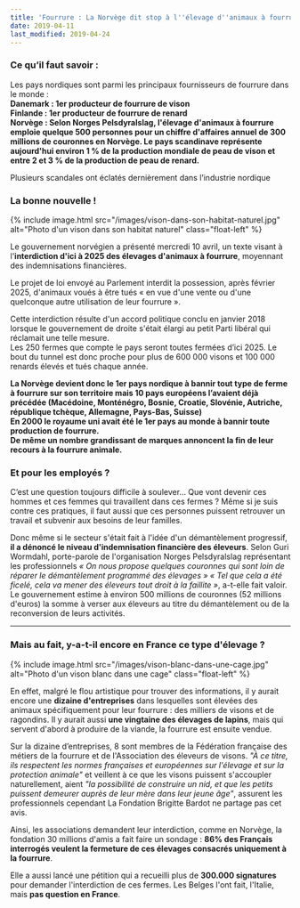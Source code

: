 ```yaml
---
title: 'Fourrure : La Norvège dit stop à l''élevage d''animaux à fourrure d''ici 2025'
date: 2019-04-11
last_modified: 2019-04-24
---
```


### Ce qu’il faut savoir :

Les pays nordiques sont parmi les principaux fournisseurs de fourrure dans le monde :\
**Danemark : 1er producteur de fourrure de vison**\
**Finlande : 1er producteur de fourrure de renard**\
**Norvège : Selon Norges Pelsdyralslag, l'élevage d'animaux à fourrure emploie quelque 500 personnes pour un chiffre d'affaires annuel de 300 millions de couronnes en Norvège. Le pays scandinave représente aujourd'hui environ 1 % de la production mondiale de peau de vison et entre 2 et 3 % de la production de peau de renard.**

Plusieurs scandales ont éclatés dernièrement dans l’industrie nordique

### La bonne nouvelle !

{% include image.html src="/images/vison-dans-son-habitat-naturel.jpg" alt="Photo d'un vison dans son habitat naturel" class="float-left" %}

Le gouvernement norvégien a présenté mercredi 10 avril, un texte visant à l'**interdiction d'ici à 2025 des élevages d'animaux à fourrure**, moyennant des indemnisations financières.

Le projet de loi envoyé au Parlement interdit la possession, après février 2025, d'animaux voués à être tués « en vue d'une vente ou d'une quelconque autre utilisation de leur fourrure ».

Cette interdiction résulte d'un accord politique conclu en janvier 2018 lorsque le gouvernement de droite s'était élargi au petit Parti libéral qui réclamait une telle mesure.\
Les 250 fermes que compte le pays seront toutes fermées d’ici 2025. Le bout du tunnel est donc proche pour plus de 600 000 visons et 100 000 renards élevés et tués chaque année. 

**La Norvège devient donc le 1er pays nordique à bannir tout type de ferme à fourrure sur son territoire mais 10 pays européens l’avaient déjà précédée (Macédoine, Monténégro, Bosnie, Croatie, Slovénie, Autriche, république tchèque, Allemagne, Pays-Bas, Suisse)**\
**En 2000 le royaume uni avait été le 1er pays au monde à bannir toute production de fourrure.**\
**De même un nombre grandissant de marques annoncent la fin de leur recours à la fourrure animale.**  

### Et pour les employés ?

C’est une question toujours difficile à soulever... Que vont devenir ces hommes et ces femmes qui travaillent dans ces fermes ? Même si je suis contre ces pratiques, il faut aussi que ces personnes puissent retrouver un travail et subvenir aux besoins de leur familles.

Donc même si le secteur s'était fait à l'idée d'un démantèlement progressif, **il a dénoncé le niveau d'indemnisation financière des éleveurs**. Selon Guri Wormdahl, porte-parole de l'organisation Norges Pelsdyralslag représentant les professionnels _« On nous propose quelques couronnes qui sont loin de réparer le démantèlement programmé des élevages » « Tel que cela a été ficelé, cela va mener des éleveurs tout droit à la faillite »_, a-t-elle fait valoir. Le gouvernement estime à environ 500 millions de couronnes (52 millions d'euros) la somme à verser aux éleveurs au titre du démantèlement ou de la reconversion de leurs activités.

- - -

### Mais au fait, y-a-t-il encore en France ce type d'élevage ?

{% include image.html src="/images/vison-blanc-dans-une-cage.jpg" alt="Photo d'un vison blanc dans une cage" class="float-left" %}

En effet, malgré le flou artistique pour trouver des informations, il y aurait encore une **dizaine d'entreprises** dans lesquelles sont élevées des animaux spécifiquement pour leur fourrure : des milliers de visons et de ragondins. Il y aurait aussi **une vingtaine des élevages de lapins**, mais qui servent d'abord à produire de la viande, la fourrure est ensuite vendue.

Sur la dizaine d’entreprises, 8 sont membres de la Fédération française des métiers de la fourrure et de l'Association des éleveurs de visons. _"À ce titre, ils respectent les normes françaises et européennes sur l'élevage et sur la protection animale"_ et veillent à ce que les visons puissent s'accoupler naturellement, aient _"la possibilité de construire un nid, et que les petits puissent demeurer auprès de leur mère dans leur jeune âge"_, assurent les professionnels cependant La Fondation Brigitte Bardot ne partage pas cet avis.

Ainsi, les associations demandent leur interdiction, comme en Norvège, la fondation 30 millions d'amis a fait faire un sondage : **86% des Français interrogés veulent la fermeture de ces élevages consacrés uniquement à la fourrure**. 

Elle a aussi lancé une pétition qui a recueilli plus de **300.000 signatures** pour demander l'interdiction de ces fermes.  Les Belges l'ont fait, l'Italie, mais **pas question en France**.
